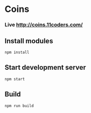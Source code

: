 # Coins

### Live http://coins.11coders.com/

## Install modules
`npm install`

## Start development server

`npm start`

## Build

`npm run build`

